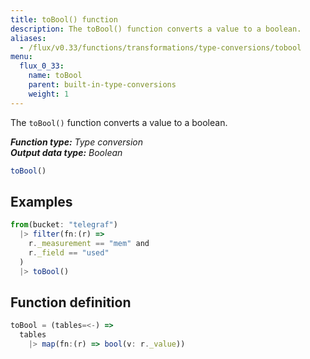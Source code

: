 ```yaml
---
title: toBool() function
description: The toBool() function converts a value to a boolean.
aliases:
  - /flux/v0.33/functions/transformations/type-conversions/tobool
menu:
  flux_0_33:
    name: toBool
    parent: built-in-type-conversions
    weight: 1
---
```


The `toBool()` function converts a value to a boolean.

_**Function type:** Type conversion_  
_**Output data type:** Boolean_

```js
toBool()
```

## Examples
```js
from(bucket: "telegraf")
  |> filter(fn:(r) =>
    r._measurement == "mem" and
    r._field == "used"
  )
  |> toBool()
```

## Function definition
```js
toBool = (tables=<-) =>
  tables
    |> map(fn:(r) => bool(v: r._value))
```
